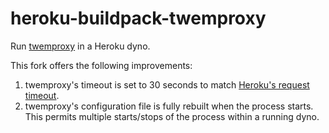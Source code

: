 # heroku-buildpack-twemproxy

Run [twemproxy](https://github.com/twitter/twemproxy) in a Heroku dyno.

This fork offers the following improvements:

1. twemproxy's timeout is set to 30 seconds to match [Heroku's request timeout](https://devcenter.heroku.com/articles/request-timeout).
1. twemproxy's configuration file is fully rebuilt when the process starts. This permits multiple starts/stops of the process within a running dyno.